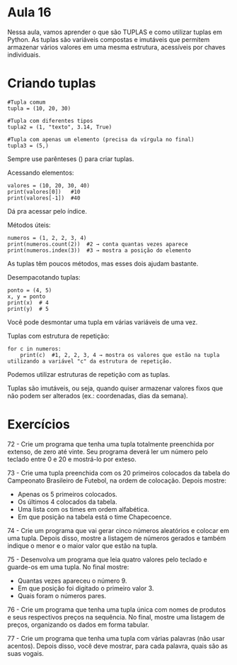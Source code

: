 # Aula 16

Nessa aula, vamos aprender o que são TUPLAS e como utilizar tuplas em Python. As tuplas são variáveis compostas e imutáveis que permitem armazenar vários valores em uma mesma estrutura, acessíveis por chaves individuais.

# Criando tuplas

    #Tupla comum
    tupla = (10, 20, 30)

    #Tupla com diferentes tipos
    tupla2 = (1, "texto", 3.14, True)

    #Tupla com apenas um elemento (precisa da vírgula no final)
    tupla3 = (5,)

Sempre use parênteses () para criar tuplas.

Acessando elementos:

    valores = (10, 20, 30, 40)
    print(valores[0])   #10
    print(valores[-1])  #40


Dá pra acessar pelo índice.

Métodos úteis:

    numeros = (1, 2, 2, 3, 4)
    print(numeros.count(2))  #2 → conta quantas vezes aparece
    print(numeros.index(3))  #3 → mostra a posição do elemento

As tuplas têm poucos métodos, mas esses dois ajudam bastante.

Desempacotando tuplas:

    ponto = (4, 5)
    x, y = ponto
    print(x)  # 4
    print(y)  # 5

Você pode desmontar uma tupla em várias variáveis de uma vez.

Tuplas com estrutura de repetição:

    for c in numeros:
        print(c)  #1, 2, 2, 3, 4 → mostra os valores que estão na tupla utilizando a variável "c" da estrutura de repetição.

Podemos utilizar estruturas de repetição com as tuplas.

Tuplas são imutáveis, ou seja, quando quiser armazenar valores fixos que não podem ser alterados (ex.: coordenadas, dias da semana).

# Exercícios

72 - Crie um programa que tenha uma tupla totalmente preenchida por extenso, de zero até vinte. Seu programa deverá ler um número pelo teclado entre 0 e 20 e mostrá-lo por exteso.

73 - Crie uma tupla preenchida com os 20 primeiros colocados da tabela do Campeonato Brasileiro de Futebol, na ordem de colocação. Depois mostre:

* Apenas os 5 primeiros colocados.
* Os últimos 4 colocados da tabela.
* Uma lista com os times em ordem alfabética.
* Em que posição na tabela está o time Chapecoence.

74 - Crie um programa que vai gerar cinco números aleatórios e colocar em uma tupla. Depois disso, mostre a listagem de números gerados e também indique o menor e o maior valor que estão na tupla.

75 - Desenvolva um programa que leia quatro valores pelo teclado e guarde-os em uma tupla. No final mostre:

* Quantas vezes apareceu o número 9.
* Em que posição foi digitado o primeiro valor 3.
* Quais foram o números pares.

76 - Crie um programa que tenha uma tupla única com nomes de produtos e seus respectivos preços na sequência. No final, mostre uma listagem de preços, organizando os dados em forma tabular. 
 
77 - Crie um programa que tenha uma tupla com várias palavras (não usar acentos). Depois disso, você deve mostrar, para cada palavra, quais são as suas vogais.